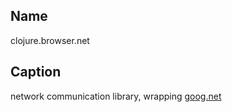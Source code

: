 ## Name
clojure.browser.net

## Caption
network communication library, wrapping [goog.net](http://www.closurecheatsheet.com/net)
